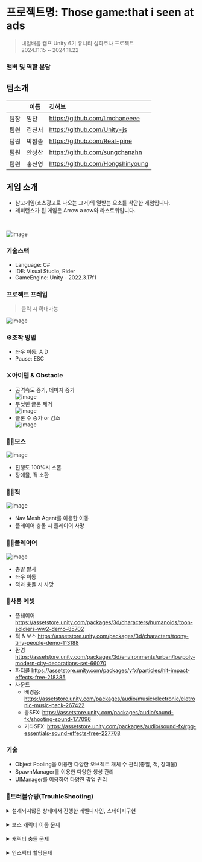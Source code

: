 # 프로젝트명: Those game:that i seen at ads
> 내일배움 캠프 Unity 6기 유니티 심화주차 프로젝트  
> 2024.11.15 ~ 2024.11.22
 
### 맴버 및 역할 분담
## 팀소개
|  |이름|깃허브|
|---|---|:---|
|팀장|임찬|https://github.com/limchaneeee
|팀원|김진서|https://github.com/Unity-js
|팀원|박참솔|https://github.com/Real-pine
|팀원|안성찬|https://github.com/sungchanahn
|팀원|홍신영|https://github.com/Hongshinyoung

## 게임 소개
- 참고게임(쇼츠광고로 나오는 그거)의 열받는 요소를 착안한 게임입니다.
- 레퍼런스가 된 게임은 Arrow a row와 라스트워입니다.   
</br>

![image](https://ifh.cc/g/wQs51L.gif)

### 기술스택
- Language: C#
- IDE: Visual Studio, Rider
- GameEngine: Unity - 2022.3.17f1

### 프로젝트 프레임
> 클릭 시 확대가능

![image](https://ifh.cc/g/DXwaKF.jpg)

### ⚙조작 방법
- 좌우 이동: A D
- Pause: ESC

### ⚔아이템 & Obstacle
- 공격속도 증가, 데미지 증가   
![image](https://github.com/user-attachments/assets/5bffa9e4-ae9b-4acb-b457-dae1da368208)   
- 부딪힌 클론 제거   
![image](https://github.com/user-attachments/assets/e6e7c32d-ac82-4714-a0f3-b7b6aade80d9)    
- 클론 수 증가 or 감소   
![image](https://github.com/user-attachments/assets/7ef0e90f-6003-4e12-a20d-46d78289264c)    

### 🧛‍♂️보스
![image](https://github.com/user-attachments/assets/5c9b7267-ddf1-445c-ba75-dc4f727f13ec)
- 진행도 100%시 스폰
- 장애물, 적 소환

### 🧟‍♂적
![image](https://github.com/user-attachments/assets/c78faed0-39e3-4d8f-ad63-2d4dc5c32364)
- Nav Mesh Agent를 이용한 이동
- 플레이어 충돌 시 플레이어 사망

### 🦸‍♂️플레이어
![image](https://github.com/user-attachments/assets/264c7af2-ddd0-41f2-b12d-fb1467638d1a)
- 총알 발사
- 좌우 이동
- 적과 충돌 시 사망

### 📖사용 에셋
- 플레이어
https://assetstore.unity.com/packages/3d/characters/humanoids/toon-soldiers-ww2-demo-85702
- 적 & 보스
https://assetstore.unity.com/packages/3d/characters/toony-tiny-people-demo-113188
- 환경
https://assetstore.unity.com/packages/3d/environments/urban/lowpoly-modern-city-decorations-set-66070
- 파티클
https://assetstore.unity.com/packages/vfx/particles/hit-impact-effects-free-218385
- 사운드
  - 배경음: https://assetstore.unity.com/packages/audio/music/electronic/eletronic-music-pack-267422
  - 총SFX: https://assetstore.unity.com/packages/audio/sound-fx/shooting-sound-177096
  - 기타SFX: https://assetstore.unity.com/packages/audio/sound-fx/rpg-essentials-sound-effects-free-227708

### 기술
- Object Pooling을 이용한 다양한 오브젝트 개체 수 관리(총알, 적, 장애물)
- SpawnManager를 이용한 다양한 생성 관리
- UIManager를 이용하여 다양한 팝업 관리

### 🚀트러블슈팅(TroubleShooting)
<details>
<summary>설계되지않은 상태에서 진행한 레벨디자인, 스테이지구현</summary>
<div markdown="1">

레벨디자인을 전혀 고려하지않고 만들었다가. 마감 시간이 오히려 넉넉하다는 것을 깨닫고, 그제서야 레벨디자인과 스테이지설계를 진행했습니다. 

객체지향적프로그래밍의 중요성 여기서 깨달았습니다. 막상 시간에 쫓겨 레벨디자인을 하려고보니 활용할 수 있는 것들이 제한적이었습니다(사고의 폭이 좁은 것도 한몫했다고 생각해봅니다.)

그래서 억지로 생각해낸게 각 스테이지데이터를 SO에 저장한 뒤 불러와서 스폰매니저한테 각 스테이지마다 다르게 스폰하기였습니다. 구현은 했지만 csv를 활용해 파싱하는 방법으로 구현해볼걸 하는 아쉬움이 남습니다.

</div>
</details>

</br>

<details>
<summary>보스 캐릭터 이동 문제</summary>
<div markdown="1">

![이미지](https://ifh.cc/g/oMNb5O.png)
- 문제: IEnumerator 내에서 보스를 목표 위치로 이동시키는 코드를 사용했지만, 이동 중에 currentBoss가 null일 경우를 처리하지 않으면 예외가 발생 할 수 있었음.
- 해결: 이동 중 currentBoss가 null이면 yield break로 코루틴을 종료시켜 오류를 방지하도록 수정했음.

</div>
</details>

</br>

<details>
<summary>캐릭터 충돌 문제</summary>
<div markdown="1">

![이미지](https://ifh.cc/g/p92OLc.jpg)
![이미지](https://ifh.cc/g/xRrfPn.jpg)
- 문제: 플레이어 캐릭터 - 클론, 클론 - 클론이 서로 밀어내거나 심하면 튕겨나가는 문제 발생
- 해결: Physics Material을 새로 만들고 Bounciness와 Friction을 0으로 맞춰 클론의 Collider - Material에 적용. 또 클론의 rigidbody의 mass를 작게(0에 가깝게) 만들어 플레이어를 밀치지 못하게 하였다.

</div>
</details>

</br>

<details>
<summary>인스펙터 할당문제</summary>
<div markdown="1">

![이미지](https://ifh.cc/g/PgY89H.png)
- 문제: UI에서 Image를 ComponentInchildern으로 가져오는 중 자식의 이미지가 아닌 자신의 이미지를 가져오는 문제 발생.
- 해결: ComponentInchildern는 자기자신 먼저 확인하고, 자식을 확인한다는 것을 배웠고, 인스펙터에서 직접 등록으로 변경하여 해결.

</div>
</details>



